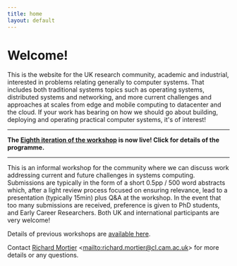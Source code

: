 ```yaml
---
title: home
layout: default
---
```


# Welcome!

This is the website for the UK research community, academic and industrial,
interested in problems relating generally to computer systems. That includes
both traditional systems topics such as operating systems, distributed systems
and networking, and more current challenges and approaches at scales from edge
and mobile computing to datacenter and the cloud. If your work has bearing on
how we should go about building, deploying and operating practical computer
systems, it's of interest!

----

**The [Eighth iteration of the workshop](/workshop/2024/) is now live!  Click for details of the programme.**

----

This is an informal workshop for the community where we can discuss work
addressing current and future challenges in systems computing.
Submissions are typically in the form of a short 0.5pp / 500 word abstracts which,
after a light review process focused on ensuring relevance, lead to a presentation
(typically 15min) plus Q&A at the workshop. In the event that too many submissions
are received, preference is given to PhD students, and Early Career Researchers.
Both UK and international participants are very welcome!

Details of previous workshops are [available here](/workshop).

Contact [Richard Mortier][mort] &lt;<mailto:richard.mortier@cl.cam.ac.uk>&gt;
for more details or any questions.

[mort]: https://mort.io/
